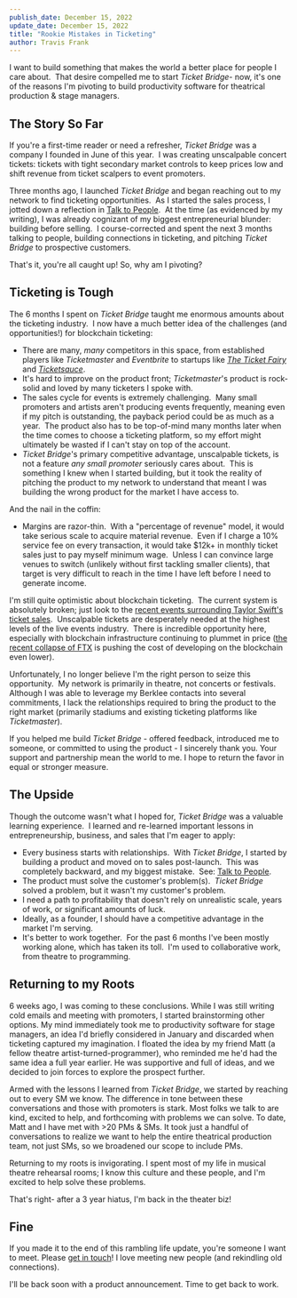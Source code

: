 ```yaml
---
publish_date: December 15, 2022
update_date: December 15, 2022
title: "Rookie Mistakes in Ticketing"
author: Travis Frank
---
```

I want to build something that makes the world a better place for people I care about.  That desire compelled me to start *Ticket Bridge*- now, it's one of the reasons I'm pivoting to build productivity software for theatrical production & stage managers.

## The Story So Far
If you're a first-time reader or need a refresher, *Ticket Bridge* was a company I founded in June of this year.  I was creating unscalpable concert tickets: tickets with tight secondary market controls to keep prices low and shift revenue from ticket scalpers to event promoters.

Three months ago, I launched *Ticket Bridge* and began reaching out to my network to find ticketing opportunities.  As I started the sales process, I jotted down a reflection in [Talk to People](https://www.travismfrank.com/writing/2022-09-22_talk-to-people).  At the time (as evidenced by my writing), I was already cognizant of my biggest entrepreneurial blunder: building before selling.  I course-corrected and spent the next 3 months talking to people, building connections in ticketing, and pitching *Ticket Bridge* to prospective customers.

That's it, you're all caught up!  So, why am I pivoting?

## Ticketing is Tough
The 6 months I spent on *Ticket Bridge* taught me enormous amounts about the ticketing industry.  I now have a much better idea of the challenges (and opportunities!) for blockchain ticketing:
- There are many, *many* competitors in this space, from established players like *Ticketmaster* and *Eventbrite* to startups like *[The Ticket Fairy](https://www.ticketfairy.com/)* and *[Ticketsauce](https://ticketsauce.com/)*.
- It's hard to improve on the product front; *Ticketmaster*'s product is rock-solid and loved by many ticketers I spoke with.
- The sales cycle for events is extremely challenging.  Many small promoters and artists aren't producing events frequently, meaning even if my pitch is outstanding, the payback period could be as much as a year.  The product also has to be top-of-mind many months later when the time comes to choose a ticketing platform, so my effort might ultimately be wasted if I can't stay on top of the account.
- *Ticket Bridge*'s primary competitive advantage, unscalpable tickets, is not a feature *any small promoter* seriously cares about.  This is something I knew when I started building, but it took the reality of pitching the product to my network to understand that meant I was building the wrong product for the market I have access to.

And the nail in the coffin:
- Margins are razor-thin.  With a "percentage of revenue" model, it would take serious scale to acquire material revenue.  Even if I charge a 10% service fee on every transaction, it would take $12k+ in monthly ticket sales just to pay myself minimum wage.  Unless I can convince large venues to switch (unlikely without first tackling smaller clients), that target is very difficult to reach in the time I have left before I need to generate income.

I'm still quite optimistic about blockchain ticketing.  The current system is absolutely broken; just look to the [recent events surrounding Taylor Swift's ticket sales](https://www.nytimes.com/2022/11/18/technology/live-nation-ticketmaster-investigation-taylor-swift.html).  Unscalpable tickets are desperately needed at the highest levels of the live events industry.  There is incredible opportunity here, especially with blockchain infrastructure continuing to plummet in price ([the recent collapse of FTX](https://www.economist.com/leaders/2022/11/17/is-this-the-end-of-crypto) is pushing the cost of developing on the blockchain even lower).

Unfortunately, I no longer believe I'm the right person to seize this opportunity.  My network is primarily in theatre, not concerts or festivals. Although I was able to leverage my Berklee contacts into several commitments, I lack the relationships required to bring the product to the right market (primarily stadiums and existing ticketing platforms like *Ticketmaster*).

If you helped me build *Ticket Bridge* - offered feedback, introduced me to someone, or committed to using the product - I sincerely thank you.  Your support and partnership mean the world to me.  I hope to return the favor in equal or stronger measure.

## The Upside
Though the outcome wasn't what I hoped for, *Ticket Bridge* was a valuable learning experience.  I learned and re-learned important lessons in entrepreneurship, business, and sales that I'm eager to apply:
- Every business starts with relationships.  With *Ticket Bridge*, I started by building a product and moved on to sales post-launch.  This was completely backward, and my biggest mistake.  See: [Talk to People](https://www.travismfrank.com/writing/2022-09-22_talk-to-people).
- The product must solve the customer's problem(s).  *Ticket Bridge* solved a problem, but it wasn't my customer's problem.
- I need a path to profitability that doesn't rely on unrealistic scale, years of work, or significant amounts of luck.
- Ideally, as a founder, I should have a competitive advantage in the market I'm serving.
- It's better to work together.  For the past 6 months I've been mostly working alone, which has taken its toll.  I'm used to collaborative work, from theatre to programming.

## Returning to my Roots
6 weeks ago, I was coming to these conclusions.  While I was still writing cold emails and meeting with promoters, I started brainstorming other options.  My mind immediately took me to productivity software for stage managers, an idea I'd briefly considered in January and discarded when ticketing captured my imagination.  I floated the idea by my friend Matt (a fellow theatre artist-turned-programmer), who reminded me he'd had the same idea a full year earlier.  He was supportive and full of ideas, and we decided to join forces to explore the prospect further.

Armed with the lessons I learned from *Ticket Bridge*, we started by reaching out to every SM we know.  The difference in tone between these conversations and those with promoters is stark.  Most folks we talk to are kind, excited to help, and forthcoming with problems we can solve.  To date, Matt and I have met with >20 PMs & SMs.  It took just a handful of conversations to realize we want to help the entire theatrical production team, not just SMs, so we broadened our scope to include PMs.

Returning to my roots is invigorating.  I spent most of my life in musical theatre rehearsal rooms; I know this culture and these people, and I'm excited to help solve these problems.

That's right- after a 3 year hiatus, I'm back in the theater biz!

## Fine
If you made it to the end of this rambling life update, you're someone I want to meet.  Please [get in touch](https://www.travismfrank.com/contact)!  I love meeting new people (and rekindling old connections).

I'll be back soon with a product announcement.  Time to get back to work.